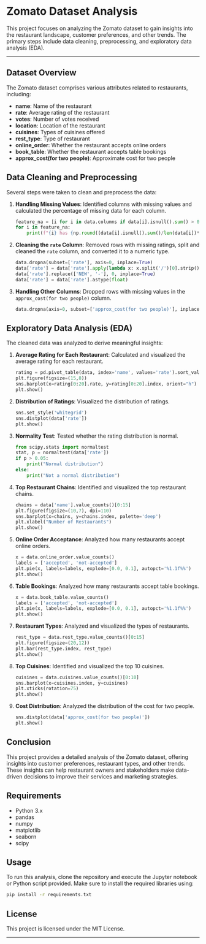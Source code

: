 <p>

# Zomato Dataset Analysis

This project focuses on analyzing the Zomato dataset to gain insights into the restaurant landscape, customer preferences, and other trends. The primary steps include data cleaning, preprocessing, and exploratory data analysis (EDA).

---

## Dataset Overview

The Zomato dataset comprises various attributes related to restaurants, including:

- **name**: Name of the restaurant
- **rate**: Average rating of the restaurant
- **votes**: Number of votes received
- **location**: Location of the restaurant
- **cuisines**: Types of cuisines offered
- **rest_type**: Type of restaurant
- **online_order**: Whether the restaurant accepts online orders
- **book_table**: Whether the restaurant accepts table bookings
- **approx_cost(for two people)**: Approximate cost for two people

## Data Cleaning and Preprocessing

Several steps were taken to clean and preprocess the data:

1. **Handling Missing Values**: Identified columns with missing values and calculated the percentage of missing data for each column.
   ```python
   feature_na = [i for i in data.columns if data[i].isnull().sum() > 0]
   for i in feature_na:
       print(f"{i} has {np.round((data[i].isnull().sum()/len(data[i])*100), 4)}% null values")
   ```

2. **Cleaning the `rate` Column**: Removed rows with missing ratings, split and cleaned the `rate` column, and converted it to a numeric type.
   ```python
   data.dropna(subset=['rate'], axis=0, inplace=True)
   data['rate'] = data['rate'].apply(lambda x: x.split('/')[0].strip())
   data['rate'].replace(['NEW', '-'], 0, inplace=True)
   data['rate'] = data['rate'].astype(float)
   ```

3. **Handling Other Columns**: Dropped rows with missing values in the `approx_cost(for two people)` column.
   ```python
   data.dropna(axis=0, subset=['approx_cost(for two people)'], inplace=True)
   ```

## Exploratory Data Analysis (EDA)

The cleaned data was analyzed to derive meaningful insights:

1. **Average Rating for Each Restaurant**: Calculated and visualized the average rating for each restaurant.
   ```python
   rating = pd.pivot_table(data, index='name', values='rate').sort_values(['rate'], ascending=False)
   plt.figure(figsize=(15,8))
   sns.barplot(x=rating[0:20].rate, y=rating[0:20].index, orient="h")
   plt.show()
   ```

2. **Distribution of Ratings**: Visualized the distribution of ratings.
   ```python
   sns.set_style('whitegrid')
   sns.distplot(data['rate'])
   plt.show()
   ```

3. **Normality Test**: Tested whether the rating distribution is normal.
   ```python
   from scipy.stats import normaltest
   stat, p = normaltest(data['rate'])
   if p > 0.05:
       print("Normal distribution")
   else:
       print("Not a normal distribution")
   ```

4. **Top Restaurant Chains**: Identified and visualized the top restaurant chains.
   ```python
   chains = data['name'].value_counts()[0:15]
   plt.figure(figsize=(10,7), dpi=110)
   sns.barplot(x=chains, y=chains.index, palette='deep')
   plt.xlabel("Number of Restaurants")
   plt.show()
   ```

5. **Online Order Acceptance**: Analyzed how many restaurants accept online orders.
   ```python
   x = data.online_order.value_counts()
   labels = ['accepted', 'not-accepted']
   plt.pie(x, labels=labels, explode=[0.0, 0.1], autopct='%1.1f%%')
   plt.show()
   ```

6. **Table Bookings**: Analyzed how many restaurants accept table bookings.
   ```python
   x = data.book_table.value_counts()
   labels = ['accepted', 'not-accepted']
   plt.pie(x, labels=labels, explode=[0.0, 0.1], autopct='%1.1f%%')
   plt.show()
   ```

7. **Restaurant Types**: Analyzed and visualized the types of restaurants.
   ```python
   rest_type = data.rest_type.value_counts()[0:15]
   plt.figure(figsize=(20,12))
   plt.bar(rest_type.index, rest_type)
   plt.show()
   ```

8. **Top Cuisines**: Identified and visualized the top 10 cuisines.
   ```python
   cuisines = data.cuisines.value_counts()[0:10]
   sns.barplot(x=cuisines.index, y=cuisines)
   plt.xticks(rotation=75)
   plt.show()
   ```

9. **Cost Distribution**: Analyzed the distribution of the cost for two people.
   ```python
   sns.distplot(data['approx_cost(for two people)'])
   plt.show()
   ```

## Conclusion

This project provides a detailed analysis of the Zomato dataset, offering insights into customer preferences, restaurant types, and other trends. These insights can help restaurant owners and stakeholders make data-driven decisions to improve their services and marketing strategies.

## Requirements

- Python 3.x
- pandas
- numpy
- matplotlib
- seaborn
- scipy

## Usage

To run this analysis, clone the repository and execute the Jupyter notebook or Python script provided. Make sure to install the required libraries using:
```bash
pip install -r requirements.txt
```

## License

This project is licensed under the MIT License.

---
  
</p>

